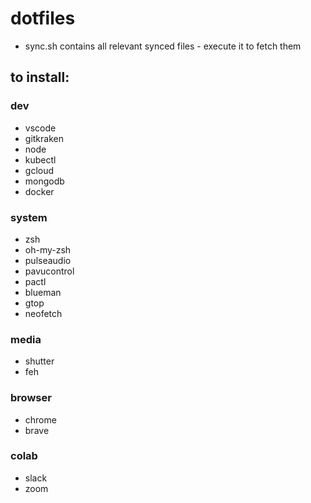 # dotfiles

* sync.sh contains all relevant synced files - execute it to fetch them

## to install:

### dev
* vscode
* gitkraken
* node
* kubectl
* gcloud
* mongodb
* docker

### system
* zsh
* oh-my-zsh
* pulseaudio
* pavucontrol
* pactl
* blueman
* gtop
* neofetch

### media
* shutter
* feh

### browser
* chrome
* brave

### colab
* slack
* zoom

